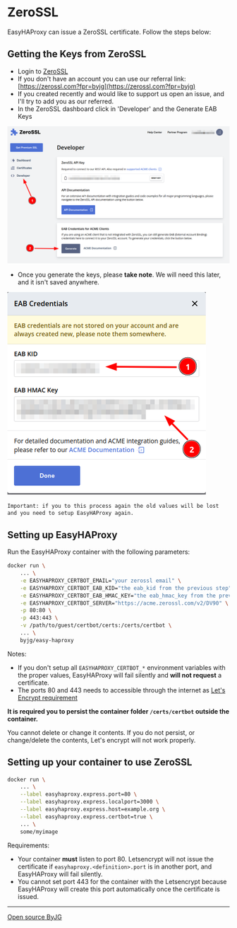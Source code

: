 # ZeroSSL

EasyHAProxy can issue a ZeroSSL certificate. Follow the steps below:

## Getting the Keys from ZeroSSL

- Login to [ZeroSSL](https://zerossl.com?fpr=byjg)
- If you don't have an account you can use our referral link: [https://zerossl.com?fpr=byjg](https://zerossl.com?fpr=byjg)
- If you created recently and would like to support us open an issue, and I'll try to add you as our referred.
- In the ZeroSSL dashboard click in 'Developer' and the Generate EAB Keys

![zerossl_1.png](zerossl_1.png)

- Once you generate the keys, please **take note**. We will need this later, and it isn't saved anywhere.

![zerossl_2.png](zerossl_2.png)

```text
Important: if you to this process again the old values will be lost and you need to setup EasyHAProxy again.
```

## Setting up EasyHAProxy

Run the EasyHAProxy container with the following parameters:

```bash
docker run \
    ... \
    -e EASYHAPROXY_CERTBOT_EMAIL="your zerossl email" \
    -e EASYHAPROXY_CERTBOT_EAB_KID="the eab_kid from the previous step" \
    -e EASYHAPROXY_CERTBOT_EAB_HMAC_KEY="the eab_hmac_key from the previous step" \
    -e EASYHAPROXY_CERTBOT_SERVER="https://acme.zerossl.com/v2/DV90" \
    -p 80:80 \
    -p 443:443 \
    -v /path/to/guest/certbot/certs:/certs/certbot \
    ... \
    byjg/easy-haproxy
```

Notes:

- If you don't setup all `EASYHAPROXY_CERTBOT_*` environment variables with the proper values, EasyHAProxy will fail silently and **will not request** a certificate.
- The ports 80 and 443 needs to accessible through the internet as [Let's Encrypt requirement](https://letsencrypt.org/docs/allow-port-80/)

**It is required you to persist the container folder `/certs/certbot` outside the container.**

You cannot delete or change it contents. 
If you do not persist, or change/delete the contents, Let's encrypt will not work properly. 


## Setting up your container to use ZeroSSL

```bash
docker run \
    ... \
    --label easyhaproxy.express.port=80 \
    --label easyhaproxy.express.localport=3000 \
    --label easyhaproxy.express.host=example.org \
    --label easyhaproxy.express.certbot=true \
    ... \
    some/myimage
```

Requirements:

- Your container **must** listen to port 80. Letsencrypt will not issue the certificate if `easyhaproxy.<definition>.port` is in another port, and EasyHAProxy will fail silently.
- You cannot set port 443 for the container with the Letsencrypt because EasyHAProxy will create this port automatically once the certificate is issued.

----
[Open source ByJG](http://opensource.byjg.com)
